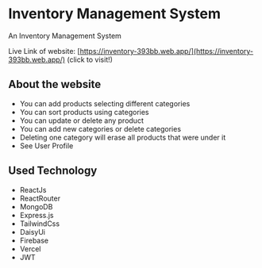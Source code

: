 # Inventory Management System

An Inventory Management System 

Live Link of website: [https://inventory-393bb.web.app/](https://inventory-393bb.web.app/) (click to visit!)

## About the website

- You can add products selecting different categories
- You can sort products using categories
- You can update or delete any product
- You can add new categories or delete categories
- Deleting one category will erase all products that were under it
- See User Profile

## Used Technology
- ReactJs
- ReactRouter
- MongoDB
- Express.js
- TailwindCss
- DaisyUi
- Firebase
- Vercel
- JWT